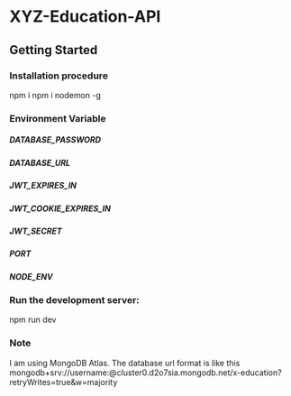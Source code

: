 # XYZ-Education-API

## Getting Started

### Installation procedure

npm i
npm i nodemon -g

### Environment Variable

##### DATABASE_PASSWORD

##### DATABASE_URL

##### JWT_EXPIRES_IN

##### JWT_COOKIE_EXPIRES_IN

##### JWT_SECRET

##### PORT

##### NODE_ENV

### Run the development server:

npm run dev

### Note

I am using MongoDB Atlas. The database url format is like this
mongodb+srv://username:<password>@cluster0.d2o7sia.mongodb.net/x-education?retryWrites=true&w=majority
